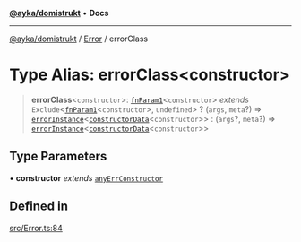 [**@ayka/domistrukt**](../../../README.md) • **Docs**

***

[@ayka/domistrukt](../../../globals.md) / [Error](../README.md) / errorClass

# Type Alias: errorClass\<constructor\>

> **errorClass**\<`constructor`\>: [`fnParam1`](../../Types/type-aliases/fnParam1.md)\<`constructor`\> *extends* `Exclude`\<[`fnParam1`](../../Types/type-aliases/fnParam1.md)\<`constructor`\>, `undefined`\> ? (`args`, `meta`?) => [`errorInstance`](errorInstance.md)\<[`constructorData`](constructorData.md)\<`constructor`\>\> : (`args`?, `meta`?) => [`errorInstance`](errorInstance.md)\<[`constructorData`](constructorData.md)\<`constructor`\>\>

## Type Parameters

• **constructor** *extends* [`anyErrConstructor`](anyErrConstructor.md)

## Defined in

[src/Error.ts:84](https://github.com/AndreyMork/domistrukt/blob/a3a0cb5c43a16ed6506fbb5003dcad527e48abe7/src/Error.ts#L84)
